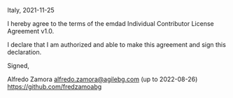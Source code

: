 Italy, 2021-11-25

I hereby agree to the terms of the emdad Individual Contributor License
Agreement v1.0.

I declare that I am authorized and able to make this agreement and sign this
declaration.

Signed,

Alfredo Zamora alfredo.zamora@agilebg.com (up to 2022-08-26) https://github.com/fredzamoabg
